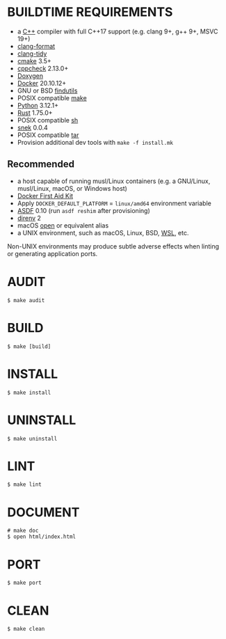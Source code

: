 # BUILDTIME REQUIREMENTS

* a [C++](https://www.cplusplus.com/) compiler with full C++17 support (e.g. clang 9+, g++ 9+, MSVC 19+)
* [clang-format](https://clang.llvm.org/docs/ClangFormat.html)
* [clang-tidy](https://clang.llvm.org/extra/clang-tidy/)
* [cmake](https://cmake.org/) 3.5+
* [cppcheck](https://cppcheck.sourceforge.io/) 2.13.0+
* [Doxygen](https://www.doxygen.nl/index.html)
* [Docker](https://www.docker.com/) 20.10.12+
* GNU or BSD [findutils](https://en.wikipedia.org/wiki/Find_(Unix))
* POSIX compatible [make](https://pubs.opengroup.org/onlinepubs/9699919799/utilities/make.html)
* [Python](https://www.python.org/) 3.12.1+
* [Rust](https://www.rust-lang.org/en-US/) 1.75.0+
* POSIX compatible [sh](https://pubs.opengroup.org/onlinepubs/9699919799/utilities/sh.html)
* [snek](https://github.com/mcandre/snek) 0.0.4
* POSIX compatible [tar](https://pubs.opengroup.org/onlinepubs/7908799/xcu/tar.html)
* Provision additional dev tools with `make -f install.mk`

## Recommended

* a host capable of running musl/Linux containers (e.g. a GNU/Linux, musl/Linux, macOS, or Windows host)
* [Docker First Aid Kit](https://github.com/mcandre/docker-first-aid-kit)
* Apply `DOCKER_DEFAULT_PLATFORM` = `linux/amd64` environment variable
* [ASDF](https://asdf-vm.com/) 0.10 (run `asdf reshim` after provisioning)
* [direnv](https://direnv.net/) 2
* macOS [open](https://ss64.com/mac/open.html) or equivalent alias
* a UNIX environment, such as macOS, Linux, BSD, [WSL](https://learn.microsoft.com/en-us/windows/wsl/), etc.

Non-UNIX environments may produce subtle adverse effects when linting or generating application ports.

# AUDIT

```console
$ make audit
```

# BUILD

```console
$ make [build]
```

# INSTALL

```console
$ make install
```

# UNINSTALL

```console
$ make uninstall
```

# LINT

```console
$ make lint
```

# DOCUMENT

```console
# make doc
$ open html/index.html
```

# PORT

```console
$ make port
```

# CLEAN

```console
$ make clean
```
